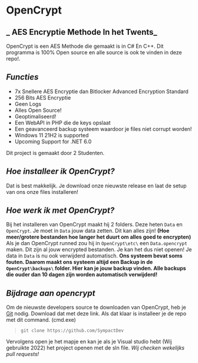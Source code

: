 # OpenCrypt
## _ AES Encryptie Methode In het Twents_



OpenCrypt is een AES Methode die gemaakt is in C# En C++. Dit programma is 100% Open source en alle source is ook te vinden in deze repo!.

## _Functies_
- 7x Snellere AES Encryptie dan Bitlocker Advanced Encryption Standard
- 256 Bits AES Encryptie
- Geen Logs
- Alles Open Source!
- Geoptimaliseerd! 
- Een WebAPI in PHP die de keys opslaat 
- Een geavanceerd backup systeem waardoor je files niet corrupt worden!
- Windows 11 21H2 is  supported
- Upcoming Support for .NET 6.0

Dit project is gemaakt door 2 Studenten. 

## _Hoe installeer ik OpenCrypt?_
Dat is best makkelijk. Je download onze nieuwste release en laat de setup van ons onze files installeren!

## _Hoe werk ik met OpenCrypt?_
Bij het installeren van OpenCrypt maakt hij 2 folders. Deze heten `Data` en `OpenCrypt`.
Je moet in `Data` jouw data zetten. Dit kan alles zijn! **(Hoe meer/grotere bestanden hoe langer het duurt om alles goed te encrypten)**
Als je dan OpenCrypt runned zou hij in `OpenCrypt\etc\` een `Data.opencrypt` maken. Dit zijn al jouw encrypted bestanden. Je kan het dus niet openen! Je data in `Data` is nu ook verwijderd automatisch. **Ons systeem bevat soms fouten. Daarom maakt ons systeem altijd een Backup in de ```OpenCrypt\backups\``` folder. Hier kan je jouw backup vinden. Alle backups die ouder dan 10 dagen zijn worden automatisch verwijderd!**

## _Bijdrage aan opencrypt_
Om de nieuwste developers source te downloaden van OpenCrypt, heb je [Git](https://git-scm.com/download/win) nodig. Download dat met deze link. Als dat klaar is installeer je de repo met dit command. (cmd.exe)
> ```git clone https://github.com/SympactDev```

Vervolgens open je het mapje en kan je als je Visual studio hebt (Wij gebruikte 2022) het project openen met de sln file.
*Wij checken wekelijks pull requests!*



